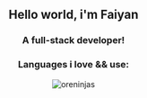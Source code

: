 <h2 align="center">Hello world, i'm Faiyan</h2>
<h3 align="center">A full-stack developer!</h3>


<h3 align="center">Languages i love && use:</h3>

<p align="center"><img align="center" src="https://github-readme-stats.vercel.app/api/top-langs?username=oreninjas&show_icons=true&locale=en&layout=compact" alt="oreninjas" /></p>
